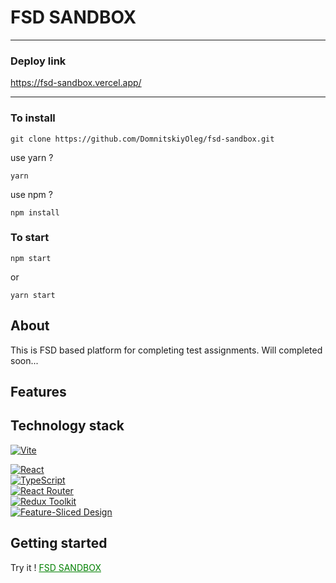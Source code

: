 # FSD SANDBOX

---

### Deploy link

https://fsd-sandbox.vercel.app/

---

### To install

```
git clone https://github.com/DomnitskiyOleg/fsd-sandbox.git

```

use yarn ?

```
yarn
```

use npm ?

```
npm install
```

### To start

```
npm start
```

or

```
yarn start
```

## About

This is FSD based platform for completing test assignments.
Will completed soon...

## Features

## Technology stack

[![Vite][shields-vite-domain]](https://vitejs.dev/) </br>

[![React][shields-react-domain]](https://react.dev/) </br>
[![TypeScript][shields-typescript-domain]](https://www.typescriptlang.org/) </br>
[![React Router][shields-react-router-domain]](https://reactrouter.com/) </br>
[![Redux Toolkit][shields-redux-domain]](https://redux-toolkit.js.org/) </br>
[![Feature-Sliced Design][shields-fsd-domain]](https://feature-sliced.design/) </br>

[shields-react-router-domain]: https://img.shields.io/badge/React_Router-CA4245?style=for-the-badge&logo=react-router&logoColor=white
[shields-typescript-domain]: https://img.shields.io/badge/typescript-%23007ACC.svg?style=for-the-badge&logo=typescript&logoColor=white
[shields-fsd-domain]: https://img.shields.io/badge/Feature--Sliced-Design?style=for-the-badge&color=F2F2F2&labelColor=262224&logoWidth=10&logo=data:image/png;base64,iVBORw0KGgoAAAANSUhEUgAAABQAAAAaCAYAAAC3g3x9AAAACXBIWXMAAALFAAACxQGJ1n/vAAAAAXNSR0IArs4c6QAAAARnQU1BAACxjwv8YQUAAABISURBVHgB7dKxCQAgDETR0w2cws0cys2cwhEUBbsggikCuVekDHwSQFlYo7Q+8KnmtHdFWMdk2cl5wSsbxGSZw8dm8pX9ZHUTMBUgGU2F718AAAAASUVORK5CYII=
[shields-vite-domain]: https://img.shields.io/badge/vite-%23646CFF.svg?style=for-the-badge&logo=vite&logoColor=white
[shields-react-domain]: https://img.shields.io/badge/react-%2320232a.svg?style=for-the-badge&logo=react&logoColor=%2361DAFB
[shields-redux-domain]: https://img.shields.io/badge/redux_toolkit-%2320232a.svg?style=for-the-badge&logo=redux&logoColor=%764abc

## Getting started

Try it ! <a href="https://fsd-sandbox.vercel.app/" style="color: green;">FSD SANDBOX</a>

